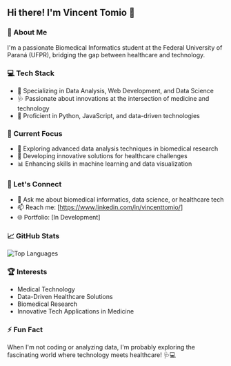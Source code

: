 ## Hi there! I'm Vincent Tomio 👋

### 🚀 About Me
I'm a passionate Biomedical Informatics student at the Federal University of Paraná (UFPR), bridging the gap between healthcare and technology. 

### 💻 Tech Stack
- 🔬 Specializing in Data Analysis, Web Development, and Data Science
- 🩺 Passionate about innovations at the intersection of medicine and technology
- 🐍 Proficient in Python, JavaScript, and data-driven technologies

### 🌱 Current Focus
- 🔭 Exploring advanced data analysis techniques in biomedical research
- 🧬 Developing innovative solutions for healthcare challenges
- 📊 Enhancing skills in machine learning and data visualization

### 🤝 Let's Connect
- 💬 Ask me about biomedical informatics, data science, or healthcare tech
- 📫 Reach me: [https://www.linkedin.com/in/vincenttomio/]
- 🌐 Portfolio: [In Development]

### 📈 GitHub Stats
![Top Languages](https://github-readme-stats.vercel.app/api/top-langs/?username=vincenttomio&layout=compact&theme=radical)

### 🏆 Interests
- Medical Technology
- Data-Driven Healthcare Solutions
- Biomedical Research
- Innovative Tech Applications in Medicine

### ⚡ Fun Fact
When I'm not coding or analyzing data, I'm probably exploring the fascinating world where technology meets healthcare! 🩺💻
